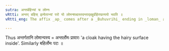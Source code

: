 ```yaml
---
sutra: अन्तर्बहिभ्यां च लोम्नः
vRtti: अन्तर् बहिस् इत्येताभ्यां परो यो लोमन्शब्दस्तदन्ताद्बहुव्रीहेरप्प्रत्ययो भवति ॥
vRtti_eng: The affix _ap_ comes after a _Buhuvrihi_ ending in _loman_ and preceded by _antar_ and _bahis_.

---
```

Thus अन्तर्गतानि लोमान्यस्य = अन्तर्लोमः प्रावारः 'a cloak having the hairy surface inside'. Similarly बहिर्लोमः पटः ॥